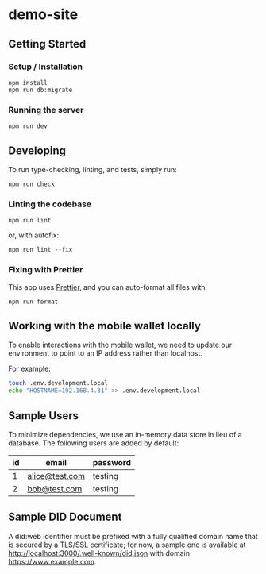 # demo-site

## Getting Started

### Setup / Installation

```
npm install
npm run db:migrate
```

### Running the server

```
npm run dev
```

## Developing

To run type-checking, linting, and tests, simply run:

```
npm run check
```

### Linting the codebase

```
npm run lint
```

or, with autofix:

```
npm run lint --fix
```

### Fixing with Prettier

This app uses [Prettier](https://prettier.io), and you can auto-format all files with

```
npm run format
```

## Working with the mobile wallet locally

To enable interactions with the mobile wallet, we need to update our environment to point to
an IP address rather than localhost.

For example:

```sh
touch .env.development.local
echo "HOSTNAME=192.168.4.31" >> .env.development.local
```

## Sample Users

To minimize dependencies, we use an in-memory data store in lieu of a database.
The following users are added by default:

| id  | email          | password |
| --- | -------------- | -------- |
| 1   | alice@test.com | testing  |
| 2   | bob@test.com   | testing  |

## Sample DID Document

A did:web identifier must be prefixed with a fully qualified domain name that is secured by a TLS/SSL certificate; for now, a sample one is available at [http://localhost:3000/.well-known/did.json](http://localhost:3000/.well-known/did.json) with domain https://www.example.com.
